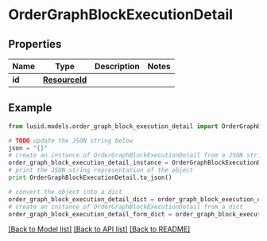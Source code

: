 # OrderGraphBlockExecutionDetail


## Properties
Name | Type | Description | Notes
------------ | ------------- | ------------- | -------------
**id** | [**ResourceId**](ResourceId.md) |  | 

## Example

```python
from lusid.models.order_graph_block_execution_detail import OrderGraphBlockExecutionDetail

# TODO update the JSON string below
json = "{}"
# create an instance of OrderGraphBlockExecutionDetail from a JSON string
order_graph_block_execution_detail_instance = OrderGraphBlockExecutionDetail.from_json(json)
# print the JSON string representation of the object
print OrderGraphBlockExecutionDetail.to_json()

# convert the object into a dict
order_graph_block_execution_detail_dict = order_graph_block_execution_detail_instance.to_dict()
# create an instance of OrderGraphBlockExecutionDetail from a dict
order_graph_block_execution_detail_form_dict = order_graph_block_execution_detail.from_dict(order_graph_block_execution_detail_dict)
```
[[Back to Model list]](../README.md#documentation-for-models) [[Back to API list]](../README.md#documentation-for-api-endpoints) [[Back to README]](../README.md)


